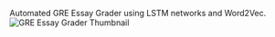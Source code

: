 Automated GRE Essay Grader using LSTM networks and Word2Vec.
![GRE Essay Grader Thumbnail](https://github.com/user-attachments/assets/79db221e-5c47-4ad5-9c2e-9fe300d48de6)
